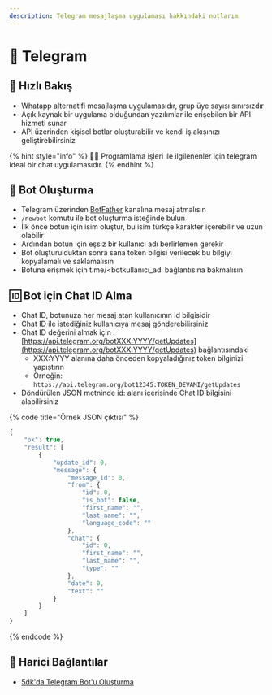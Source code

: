 ```yaml
---
description: Telegram mesajlaşma uygulaması hakkındaki notlarım
---
```


# 💌 Telegram

## 👀 Hızlı Bakış

* Whatapp alternatifi mesajlaşma uygulamasıdır, grup üye sayısı sınırsızdır
* Açık kaynak bir uygulama olduğundan yazılımlar ile erişebilen bir API hizmeti sunar
* API üzerinden kişisel botlar oluşturabilir ve kendi iş akışınızı geliştirebilirsiniz

{% hint style="info" %}
👨‍💻 Programlama işleri ile ilgilenenler için telegram ideal bir chat uygulamasıdır.
{% endhint %}

## 🤖 Bot Oluşturma

* Telegram üzerinden [BotFather](https://telegram.me/botfather) kanalına mesaj atmalısın 
* `/newbot` komutu ile bot oluşturma isteğinde bulun
* İlk önce botun için isim oluştur, bu isim türkçe karakter içerebilir ve uzun olabilir
* Ardından botun için eşsiz bir kullanıcı adı berlirlemen gerekir
* Bot oluşturulduktan sonra sana token bilgisi verilecek bu bilgiyi kopyalamalı ve saklamalısın
* Botuna erişmek için t.me/&lt;botkullanıcı\_adı bağlantısına bakmalısın

## 🆔 Bot için Chat ID Alma

* Chat ID, botunuza her mesaj atan kullanıcının id bilgisidir
* Chat ID ile istediğiniz kullanıcıya mesaj gönderebilirsiniz
* Chat ID değerini almak için .[https://api.telegram.org/botXXX:YYYY/getUpdates](https://api.telegram.org/botXXX:YYYY/getUpdates) bağlantısındaki
  * XXX:YYYY alanına daha önceden kopyaladığınız token bilginizi yapıştırın
  * Örneğin: `https://api.telegram.org/bot12345:TOKEN_DEVAMI/getUpdates` 
* Döndürülen JSON metninde id: alanı içerisinde Chat ID bilgisini alabilirsiniz

{% code title="Örnek JSON çıktısı" %}
```javascript
{
    "ok": true,
    "result": [
        {
            "update_id": 0,
            "message": {
                "message_id": 0,
                "from": {
                    "id": 0,
                    "is_bot": false,
                    "first_name": "",
                    "last_name": "",
                    "language_code": ""
                },
                "chat": {
                    "id": 0,
                    "first_name": "",
                    "last_name": "",
                    "type": ""
                },
                "date": 0,
                "text": ""
            }
        }
    ]
}
```
{% endcode %}

## 🔗 Harici Bağlantılar

* [5dk'da Telegram Bot'u Oluşturma](https://medium.com/@fatihsarhan/5-dk-da-telegram-botu-nasil-yapilir-1873f18bf59b)

